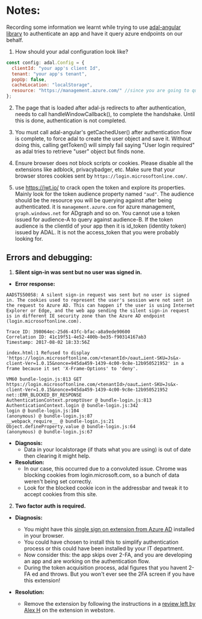 # Notes:

Recording some information we learnt while trying to use [adal-angular library](https://github.com/AzureAD/azure-activedirectory-library-for-js) to authenticate an app and have it query azure endpoints on our behalf.

1. How should your adal configuration look like?
```javascript
const config: adal.Config = {
  clientId: "your app's client Id",
  tenant: "your app's tenant",
  popUp: false,
  cacheLocation: "localStorage",
  resource: "https://management.azure.com/" //since you are going to query against azure
};
```

2. The page that is loaded after adal-js redirects to after authentication, needs to call handleWindowCallback(), to complete the handshake.
Until this is done, authentication is not completed.

3. You must call adal-angular's getCachedUser() after authentication flow is complete, to force adal to create the user object and save it.
Without doing this, calling getToken() will simply fail saying "User login required" as adal tries to retrieve "user" object but finds none.

4. Ensure browser does not block scripts or cookies. Please disable all the extensions like adblock, privacybadger, etc. Make sure that your browser stores cookies sent by `https://login.microsoftonline.com/`.

5. use https://jwt.io/ to crack open the token and explore its properties. Mainly look for the token audience property named `"aud"`. The audience should be the resource you will be querying against after being authenticated. it is `management.azure.com` for azure management, `graph.windows.net` for ADgraph and so on.
You cannot use a token issued for audience-A to query against audience-B. If the token audience is the clientId of your app then it is id_token (identity token) issued by ADAL. It is not the access_token that you were probably looking for. 


## Errors and debugging:

1. **Silent sign-in was sent but no user was signed in.**


- **Error response:**
```
AADSTS50058: A silent sign-in request was sent but no user is signed in. The cookies used to represent the user's session were not sent in the request to Azure AD. This can happen if the user is using Internet Explorer or Edge, and the web app sending the silent sign-in request is in different IE security zone than the Azure AD endpoint (login.microsoftonline.com).

Trace ID: 398064ec-25d6-43fc-bfac-a8a9ede90600
Correlation ID: 41c19f51-4e52-400b-be35-f90314167ab3
Timestamp: 2017-08-02 18:33:56Z

index.html:1 Refused to display 'https://login.microsoftonline.com/<tenantId>/oaut…ient-SKU=Js&x-client-Ver=1.0.15&nonce=945da459-1439-4c00-9c8e-12b950521952' in a frame because it set 'X-Frame-Options' to 'deny'.

VM60 bundle-login.js:813 GET https://login.microsoftonline.com/<tenantId>/oaut…ient-SKU=Js&x-client-Ver=1.0.15&nonce=945da459-1439-4c00-9c8e-12b950521952 net::ERR_BLOCKED_BY_RESPONSE
AuthenticationContext.promptUser @ bundle-login.js:813
AuthenticationContext.login @ bundle-login.js:342
login @ bundle-login.js:104
(anonymous) @ bundle-login.js:87
__webpack_require__ @ bundle-login.js:21
Object.defineProperty.value @ bundle-login.js:64
(anonymous) @ bundle-login.js:67
```

- **Diagnosis:** 
  - Data in your localstorage (if thats what you are using) is out of date then clearing it might help.
- **Resolution:** 
  - In our case, this occurred due to a convoluted issue. Chrome was blocking cookies from login.microsoft.com, so a bunch of data weren't being set correctly. 
  - Look for the blocked cookie icon in the addressbar and tweak it to accept cookies from this site.

2. **Two factor auth is required.**

- **Diagnosis:** 
  - You might have this [single sign on extension from Azure AD](https://chrome.google.com/webstore/detail/windows-10-accounts/ppnbnpeolgkicgegkbkbjmhlideopiji/) installed in your browser. 
  - You could have chosen to install this to simplify authentication process or this could have been installed by your IT department.
  - Now consider this: the app skips over 2-FA, and you are developing an app and are working on the authentication flow. 
  - During the token acquisition process, adal figures that you havent 2-FA ed and throws. But you won't ever see the 2FA screen if you have this extension!

- **Resolution:**
  - Remove the extension by following the instructions in a [review left by Alex H](https://chrome.google.com/webstore/detail/windows-10-accounts/ppnbnpeolgkicgegkbkbjmhlideopiji/reviews) on the extension in webstore.

